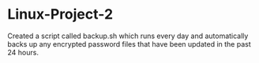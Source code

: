 # Linux-Project-2
Created a script called backup.sh which runs every day and automatically backs up any encrypted password files that have been updated in the past 24 hours.


